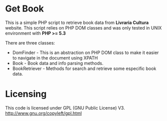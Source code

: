 Get Book
========

This is a simple PHP script to retrieve book data from **Livraria Cultura** website.
This script relies on PHP DOM classes and was only tested in UNIX environment with  **PHP >= 5.3**

There are three classes:

* DomFinder - This is an abstraction on PHP DOM class to make it easier to navigate in the document using XPATH
* Book - Book data and info parsing methods.
* BookRetriever - Methods for search and retrieve some especific book data.

Licensing
=========

This code is licensed under GPL (GNU Public License) V3.
http://www.gnu.org/copyleft/gpl.html
